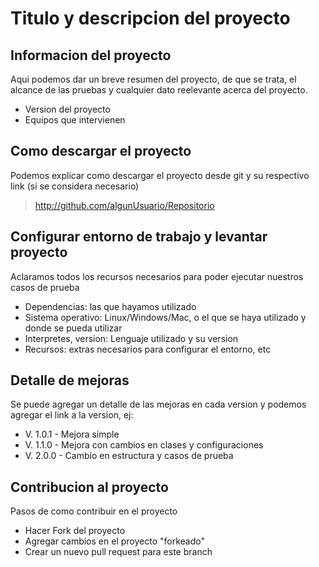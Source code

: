 # Titulo y descripcion del proyecto

## Informacion del proyecto
Aqui podemos dar un breve resumen del proyecto, de que se trata, el alcance de las pruebas y cualquier dato reelevante acerca del proyecto.

* Version del proyecto
* Equipos que intervienen

## Como descargar el proyecto
Podemos explicar como descargar el proyecto desde git y su respectivo link (si se considera necesario)
> http://github.com/algunUsuario/Repositorio

## Configurar entorno de trabajo y levantar proyecto
Aclaramos todos los recursos necesarios para poder ejecutar nuestros casos de prueba
* Dependencias: las que hayamos utilizado
* Sistema operativo: Linux/Windows/Mac, o el que se haya utilizado y donde se pueda utilizar
* Interpretes, version: Lenguaje utilizado y su version
* Recursos: extras necesarios para configurar el entorno, etc

## Detalle de mejoras
Se puede agregar un detalle de las mejoras en cada version y podemos agregar el link a la version, ej:

* V. 1.0.1 - Mejora simple 
* V. 1.1.0 - Mejora con cambios en clases y configuraciones
* V. 2.0.0 - Cambio en estructura y casos de prueba

## Contribucion al proyecto
Pasos de como contribuir en el proyecto 

* Hacer Fork del  proyecto
* Agregar cambios en el proyecto "forkeado"
* Crear un nuevo pull request para este branch

